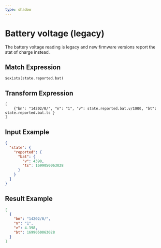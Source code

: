 ```yaml
---
type: shadow
---
```


# Battery voltage (legacy)

The battery voltage reading is legacy and new firmware versions report the stat
of charge instead.

## Match Expression

```jsonata
$exists(state.reported.bat)
```

## Transform Expression

```jsonata
[
    {"bn": "14202/0/", "n": "1", "v": state.reported.bat.v/1000, "bt": state.reported.bat.ts }
]
```

## Input Example

```json
{
  "state": {
    "reported": {
      "bat": {
        "v": 4398,
        "ts": 1699050063028
      }
    }
  }
}
```

## Result Example

```json
[
  {
    "bn": "14202/0/",
    "n": "1",
    "v": 4.398,
    "bt": 1699050063028
  }
]
```
